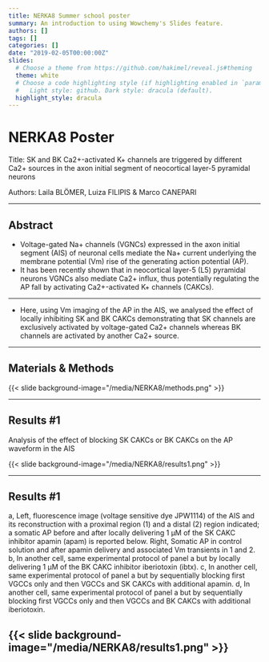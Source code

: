 ```yaml
---
title: NERKA8 Summer school poster
summary: An introduction to using Wowchemy's Slides feature.
authors: []
tags: []
categories: []
date: "2019-02-05T00:00:00Z"
slides:
  # Choose a theme from https://github.com/hakimel/reveal.js#theming
  theme: white
  # Choose a code highlighting style (if highlighting enabled in `params.toml`)
  #   Light style: github. Dark style: dracula (default).
  highlight_style: dracula
---
```


# NERKA8 Poster
Title: SK and BK Ca2+-activated K+ channels are triggered by different Ca2+ sources in the axon initial segment of neocortical layer-5 pyramidal neurons

Authors: Laila BLÖMER, Luiza FILIPIS & Marco CANEPARI  

---

## Abstract
- Voltage-gated Na+ channels (VGNCs) expressed in the axon initial segment (AIS) of neuronal cells mediate the Na+ current underlying the membrane potential (Vm) rise of the generating action potential (AP). 
- It has been recently shown that in neocortical  layer-5 (L5) pyramidal neurons VGNCs also mediate Ca2+ influx, thus potentially regulating the AP fall by activating Ca2+-activated K+ channels (CAKCs). 

---

- Here, using Vm imaging of the AP in the AIS, we analysed the effect of locally inhibiting SK and BK CAKCs demonstrating that SK channels are exclusively activated by voltage-gated Ca2+ channels whereas BK channels are activated by another Ca2+ source.       


---

## Materials & Methods

{{< slide background-image="/media/NERKA8/methods.png" >}}


---

## Results #1
Analysis of the effect of blocking SK CAKCs or BK CAKCs on the AP waveform in the AIS

{{< slide background-image="/media/NERKA8/results1.png" >}}


---
## Results #1
a, Left, fluorescence image (voltage sensitive dye JPW1114) of the AIS and its reconstruction with a proximal region (1) and a distal (2) region indicated; a somatic AP before and after locally delivering 1 µM of the SK CAKC inhibitor apamin (apam) is reported below.  Right, Somatic AP in control solution and after apamin delivery and associated Vm transients in 1 and 2. b, In another cell, same experimental protocol of panel a but by locally delivering 1 µM of the BK CAKC inhibitor iberiotoxin (ibtx). c, In another cell, same experimental protocol of panel a but by sequentially blocking first VGCCs only and then VGCCs and SK CAKCs with additional apamin. d, In another cell, same experimental protocol of panel a but by sequentially blocking first VGCCs only and then VGCCs and BK CAKCs with additional iberiotoxin.


{{< slide background-image="/media/NERKA8/results1.png" >}}
---

